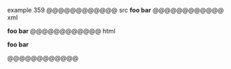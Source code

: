 example 359
@@@@@@@@@@@@ src
__foo bar__
@@@@@@@@@@@@ xml
<?xml version="1.0" encoding="UTF-8"?>
<!DOCTYPE document SYSTEM "CommonMark.dtd">
<document xmlns="http://commonmark.org/xml/1.0">
  <paragraph>
    <strong>
      <text>foo bar</text>
    </strong>
  </paragraph>
</document>
@@@@@@@@@@@@ html
<p><strong>foo bar</strong></p>
@@@@@@@@@@@@
